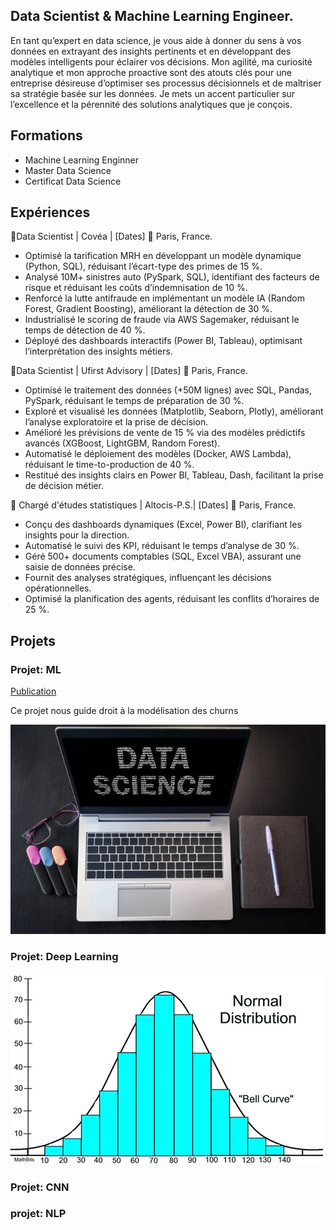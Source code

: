 ## Data Scientist & Machine Learning Engineer.
En tant qu’expert en data science, je vous aide à donner du sens à vos données en extrayant des insights pertinents et en développant des modèles intelligents pour éclairer vos décisions.
Mon agilité, ma curiosité analytique et mon approche proactive sont des atouts clés pour une entreprise désireuse d’optimiser ses processus décisionnels et de maîtriser sa stratégie basée sur les données. Je mets un accent particulier sur l’excellence et la pérennité des solutions analytiques que je conçois.



## Formations
- Machine Learning Enginner
- Master Data Science
- Certificat Data Science

## Expériences
🔹Data Scientist | Covéa | [Dates]
📍 Paris, France.
- Optimisé la tarification MRH en développant un modèle dynamique (Python, SQL), réduisant l’écart-type des primes de 15 %.
- Analysé 10M+ sinistres auto (PySpark, SQL), identifiant des facteurs de risque et réduisant les coûts d’indemnisation de 10 %.
- Renforcé la lutte antifraude en implémentant un modèle IA (Random Forest, Gradient Boosting), améliorant la détection de 30 %.
- Industrialisé le scoring de fraude via AWS Sagemaker, réduisant le temps de détection de 40 %.
- Déployé des dashboards interactifs (Power BI, Tableau), optimisant l’interprétation des insights métiers.

🔹Data Scientist | Ufirst Advisory | [Dates]
📍 Paris, France.
- Optimisé le traitement des données (+50M lignes) avec SQL, Pandas, PySpark, réduisant le temps de préparation de 30 %.
- Exploré et visualisé les données (Matplotlib, Seaborn, Plotly), améliorant l’analyse exploratoire et la prise de décision.
- Amélioré les prévisions de vente de 15 % via des modèles prédictifs avancés (XGBoost, LightGBM, Random Forest).
- Automatisé le déploiement des modèles (Docker, AWS Lambda), réduisant le time-to-production de 40 %.
- Restitué des insights clairs en Power BI, Tableau, Dash, facilitant la prise de décision métier.

🔹 Chargé d'études statistiques | Altocis-P.S.| [Dates]
📍 Paris, France.
- Conçu des dashboards dynamiques (Excel, Power BI), clarifiant les insights pour la direction.
- Automatisé le suivi des KPI, réduisant le temps d’analyse de 30 %.
- Géré 500+ documents comptables (SQL, Excel VBA), assurant une saisie de données précise.
- Fournit des analyses stratégiques, influençant les décisions opérationnelles.
- Optimisé la planification des agents, réduisant les conflits d’horaires de 25 %.

## Projets
### Projet: ML
[Publication](https://tagsprediction-bhnyhaye963vexcgjrbakj.streamlit.app/)

Ce projet nous guide droit à la modélisation des churns

![Data Code](/images/photo/DaImg.jpg)

### Projet: Deep Learning
![Data Code](/images/photo/normal.jpg)

### Projet: CNN
### projet: NLP

